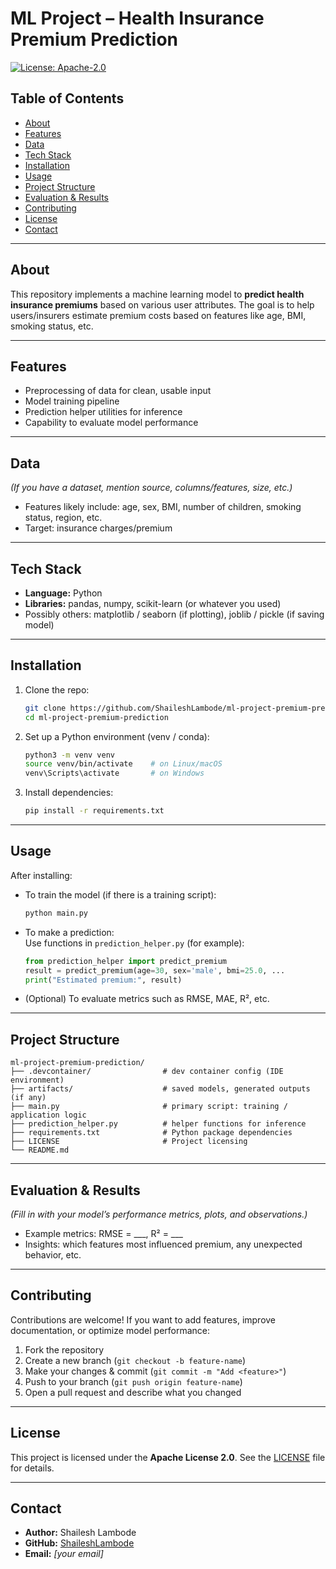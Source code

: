 # ML Project – Health Insurance Premium Prediction

[![License: Apache-2.0](https://img.shields.io/badge/License-Apache%202.0-blue.svg)](LICENSE)

## Table of Contents

- [About](#about)  
- [Features](#features)  
- [Data](#data)  
- [Tech Stack](#tech-stack)  
- [Installation](#installation)  
- [Usage](#usage)  
- [Project Structure](#project-structure)  
- [Evaluation & Results](#evaluation--results)  
- [Contributing](#contributing)  
- [License](#license)  
- [Contact](#contact)

---

## About

This repository implements a machine learning model to **predict health insurance premiums** based on various user attributes. The goal is to help users/insurers estimate premium costs based on features like age, BMI, smoking status, etc.

---

## Features

- Preprocessing of data for clean, usable input  
- Model training pipeline  
- Prediction helper utilities for inference  
- Capability to evaluate model performance  

---

## Data

*(If you have a dataset, mention source, columns/features, size, etc.)*

- Features likely include: age, sex, BMI, number of children, smoking status, region, etc.  
- Target: insurance charges/premium  

---

## Tech Stack

- **Language:** Python  
- **Libraries:** pandas, numpy, scikit-learn (or whatever you used)  
- Possibly others: matplotlib / seaborn (if plotting), joblib / pickle (if saving model)  

---

## Installation

1. Clone the repo:  
   ```bash
   git clone https://github.com/ShaileshLambode/ml-project-premium-prediction.git
   cd ml-project-premium-prediction
   ```

2. Set up a Python environment (venv / conda):  
   ```bash
   python3 -m venv venv
   source venv/bin/activate    # on Linux/macOS
   venv\Scripts\activate       # on Windows
   ```

3. Install dependencies:  
   ```bash
   pip install -r requirements.txt
   ```

---

## Usage

After installing:

- To train the model (if there is a training script):  
  ```bash
  python main.py
  ```

- To make a prediction:  
  Use functions in `prediction_helper.py` (for example):  
  ```python
  from prediction_helper import predict_premium
  result = predict_premium(age=30, sex='male', bmi=25.0, ...
  print("Estimated premium:", result)
  ```

- (Optional) To evaluate metrics such as RMSE, MAE, R², etc.

---

## Project Structure

```
ml-project-premium-prediction/
├── .devcontainer/                # dev container config (IDE environment)
├── artifacts/                    # saved models, generated outputs (if any)
├── main.py                       # primary script: training / application logic
├── prediction_helper.py          # helper functions for inference
├── requirements.txt              # Python package dependencies
├── LICENSE                       # Project licensing
└── README.md
```

---

## Evaluation & Results

*(Fill in with your model’s performance metrics, plots, and observations.)*

- Example metrics: RMSE = ___, R² = ___  
- Insights: which features most influenced premium, any unexpected behavior, etc.

---

## Contributing

Contributions are welcome! If you want to add features, improve documentation, or optimize model performance:

1. Fork the repository  
2. Create a new branch (`git checkout -b feature-name`)  
3. Make your changes & commit (`git commit -m "Add <feature>"`)  
4. Push to your branch (`git push origin feature-name`)  
5. Open a pull request and describe what you changed  

---

## License

This project is licensed under the **Apache License 2.0**. See the [LICENSE](LICENSE) file for details.

---

## Contact

- **Author:** Shailesh Lambode  
- **GitHub:** [ShaileshLambode](https://github.com/ShaileshLambode)  
- **Email:** *[your email]*
